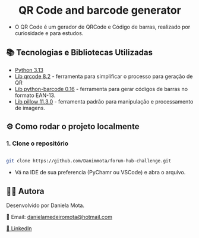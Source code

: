 <h1 align="center"> QR Code and barcode generator</h1>

- O QR Code é um gerador de QRCode e Código de barras, realizado por curiosidade e para estudos.

## 📚 Tecnologias e Bibliotecas Utilizadas

- [Python 3.13](https://www.python.org/downloads/)
- [Lib qrcode 8.2](https://pypi.org/project/qrcode/) - ferramenta para simplificar o processo para geração de QR
- [Lib python-barcode 0.16](https://pypi.org/project/python-barcode/) - ferramenta para gerar códigos de barras no formato EAN-13.
- [Lib pillow 11.3.0](https://pypi.org/project/pillow/) - ferramenta padrão para manipulação e processamento de imagens.

## ⚙️ Como rodar o projeto localmente

### 1. Clone o repositório
``` bash

git clone https://github.com/Danimmota/forum-hub-challenge.git
```
- Vá na IDE de sua preferencia (PyChamr ou VSCode) e abra o arquivo. 

## 👩‍💻 Autora

Desenvolvido por Daniela Mota.

📧 Email: danielamedeiromota@hotmail.com

[🔗 LinkedIn](https://www.linkedin.com/in/danielammota/)